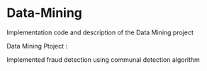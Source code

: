# Data-Mining
Implementation code and description of the Data Mining project

Data Mining Ptoject :
 
 Implemented fraud detection using communal detection algorithm
